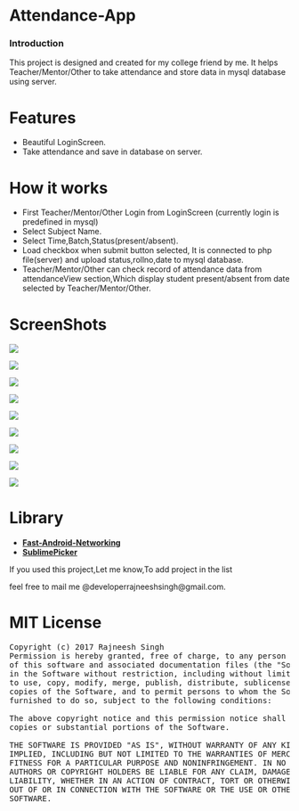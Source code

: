 # Attendance-App
<h3>Introduction</h3>
This project is designed and created for my college friend by me. It helps Teacher/Mentor/Other to take attendance and store data in mysql database using server.

# Features
- Beautiful LoginScreen.
- Take attendance and save in database on server.

# How it works
- First Teacher/Mentor/Other Login from LoginScreen (currently login is predefined in mysql)
- Select Subject Name.
- Select Time,Batch,Status(present/absent).
- Load checkbox when submit button selected, It is connected to php file(server) and upload status,rollno,date to mysql database.
- Teacher/Mentor/Other can check record of attendance data from attendanceView section,Which display student present/absent from date selected by 
Teacher/Mentor/Other.

# ScreenShots
<p>
<img src= "https://raw.githubusercontent.com/RajneeshSingh007/Attendance-App/master/screenshots/device-2017-04-21-154551.png"/>
</p>
<p>
<img src="https://raw.githubusercontent.com/RajneeshSingh007/Attendance-App/master/screenshots/device-2017-04-21-154641.png"/>
</p>
<p>
<img src="https://raw.githubusercontent.com/RajneeshSingh007/Attendance-App/master/screenshots/device-2017-04-21-154659.png"/>
</p>
<p>
<img src="https://raw.githubusercontent.com/RajneeshSingh007/Attendance-App/master/screenshots/device-2017-04-21-154717.png"/>
</p>
<p>
<img src="https://raw.githubusercontent.com/RajneeshSingh007/Attendance-App/master/screenshots/device-2017-04-21-154731.png"/>
</p>
<p>
<img src="https://raw.githubusercontent.com/RajneeshSingh007/Attendance-App/master/screenshots/device-2017-04-21-154748.png"/>
</p>
<p>
<img src="https://raw.githubusercontent.com/RajneeshSingh007/Attendance-App/master/screenshots/device-2017-04-21-154810.png"/>
</p>
<p>
<img src="https://raw.githubusercontent.com/RajneeshSingh007/Attendance-App/master/screenshots/device-2017-04-21-154830.png"/>
</p>
<p>
<img src="https://raw.githubusercontent.com/RajneeshSingh007/Attendance-App/master/screenshots/device-2017-04-21-155021.png"/>
</p>

# Library

<p>
 <ul>
 <li>
       <a href="https://github.com/amitshekhariitbhu/Fast-Android-Networking"><b>Fast-Android-Networking</b></a>
 </li>
     <li>
        <a href="https://github.com/vikramkakkar/SublimePicker"><b>SublimePicker</b></a>    
    </li>
 </ul>
 </p>
 
 <p> If you used this project,Let me know,To add project in the list</p>
 
 <p> feel free to mail me @developerrajneeshsingh@gmail.com.</p>

# MIT License
<pre>Copyright (c) 2017 Rajneesh Singh
Permission is hereby granted, free of charge, to any person obtaining a copy
of this software and associated documentation files (the "Software"), to deal
in the Software without restriction, including without limitation the rights
to use, copy, modify, merge, publish, distribute, sublicense, and/or sell
copies of the Software, and to permit persons to whom the Software is
furnished to do so, subject to the following conditions:

The above copyright notice and this permission notice shall be included in all
copies or substantial portions of the Software.

THE SOFTWARE IS PROVIDED "AS IS", WITHOUT WARRANTY OF ANY KIND, EXPRESS OR
IMPLIED, INCLUDING BUT NOT LIMITED TO THE WARRANTIES OF MERCHANTABILITY,
FITNESS FOR A PARTICULAR PURPOSE AND NONINFRINGEMENT. IN NO EVENT SHALL THE
AUTHORS OR COPYRIGHT HOLDERS BE LIABLE FOR ANY CLAIM, DAMAGES OR OTHER
LIABILITY, WHETHER IN AN ACTION OF CONTRACT, TORT OR OTHERWISE, ARISING FROM,
OUT OF OR IN CONNECTION WITH THE SOFTWARE OR THE USE OR OTHER DEALINGS IN THE
SOFTWARE.</pre>

